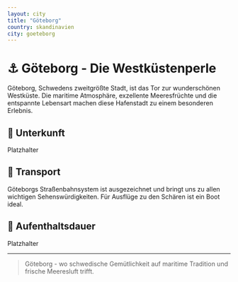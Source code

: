 ```yaml
---
layout: city
title: "Göteborg"
country: skandinavien
city: goeteborg
---
```


# ⚓ Göteborg - Die Westküstenperle

Göteborg, Schwedens zweitgrößte Stadt, ist das Tor zur wunderschönen Westküste. Die maritime Atmosphäre, exzellente Meeresfrüchte und die entspannte Lebensart machen diese Hafenstadt zu einem besonderen Erlebnis.

## 🏨 Unterkunft

Platzhalter

## 🚗 Transport

Göteborgs Straßenbahnsystem ist ausgezeichnet und bringt uns zu allen wichtigen Sehenswürdigkeiten. Für Ausflüge zu den Schären ist ein Boot ideal.

## 📅 Aufenthaltsdauer

Platzhalter

---

> Göteborg - wo schwedische Gemütlichkeit auf maritime Tradition und frische Meeresluft trifft.
